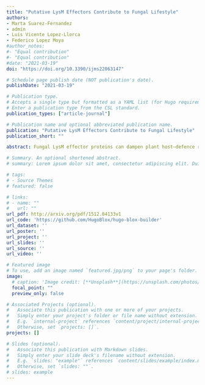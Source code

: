 ```yaml
---
title: "Putative LysM Effectors Contribute to Fungal Lifestyle"
authors:
- Marta Suarez-Fernandez
- admin
- Luis Vicente Lopez-Llorca
- Federico Lopez Moya
#author_notes:
#- "Equal contribution"
#- "Equal contribution"
#date: "2021-03-19"
doi: "https://doi.org/10.3390/ijms22063147"

# Schedule page publish date (NOT publication's date).
publishDate: "2021-03-19"

# Publication type.
# Accepts a single type but formatted as a YAML list (for Hugo requirements).
# Enter a publication type from the CSL standard.
publication_types: ["article-journal"]

# Publication name and optional abbreviated publication name.
publication: "Putative LysM Effectors Contribute to Fungal Lifestyle"
publication_short: ""

abstract: Fungal LysM effector proteins can dampen plant host–defence responses, protecting hyphae from plant chitinases, but little is known on these effectors from nonpathogenic fungal endophytes. We found four putative LysM effectors in the genome of the endophytic nematophagous fungus Pochonia chlamydosporia (Pc123). All four genes encoding putative LysM effectors are expressed constitutively by the fungus. Additionally, the gene encoding Lys1—the smallest one—is the most expressed in banana roots colonised by the fungus. Pc123 Lys1, 2 and 4 display high homology with those of other strains of the fungus and phylogenetically close entomopathogenic fungi. However, Pc123 Lys3 displays low homology with other fungi, but some similarities are found in saprophytes. This suggests evolutionary divergence in Pc123 LysM effectors. Additionally, molecular docking shows that the NAcGl binding sites of Pc123 Lys 2, 3 and 4 are adjacent to an alpha helix. Putative LysM effectors from fungal endophytes, such as Pc123, differ from those of plant pathogenic fungi. LysM motifs from endophytic fungi show clear conservation of cysteines in Positions 13, 51 and 63, unlike those of plant pathogens. LysM effectors could therefore be associated with the lifestyle of a fungus and give us a clue of how organisms could behave in different environments.

# Summary. An optional shortened abstract.
# summary: Lorem ipsum dolor sit amet, consectetur adipiscing elit. Duis posuere tellus ac convallis placerat. Proin tincidunt magna sed ex sollicitudin condimentum.

# tags:
# - Source Themes
# featured: false

# links:
# - name: ""
#   url: ""
url_pdf: http://arxiv.org/pdf/1512.04133v1
url_code: 'https://github.com/HugoBlox/hugo-blox-builder'
url_dataset: ''
url_poster: ''
url_project: ''
url_slides: ''
url_source: ''
url_video: ''

# Featured image
# To use, add an image named `featured.jpg/png` to your page's folder. 
image:
  # caption: 'Image credit: [**Unsplash**](https://unsplash.com/photos/jdD8gXaTZsc)'
  focal_point: ""
  preview_only: false

# Associated Projects (optional).
#   Associate this publication with one or more of your projects.
#   Simply enter your project's folder or file name without extension.
#   E.g. `internal-project` references `content/project/internal-project/index.md`.
#   Otherwise, set `projects: []`.
projects: []

# Slides (optional).
#   Associate this publication with Markdown slides.
#   Simply enter your slide deck's filename without extension.
#   E.g. `slides: "example"` references `content/slides/example/index.md`.
#   Otherwise, set `slides: ""`.
# slides: example
---
```


<!-- {{% callout note %}}
Click the *Cite* button above to demo the feature to enable visitors to import publication metadata into their reference management software.
{{% /callout %}}

{{% callout note %}}
Create your slides in Markdown - click the *Slides* button to check out the example.
{{% /callout %}} -->

<!-- Add the publication's **full text** or **supplementary notes** here. You can use rich formatting such as including [code, math, and images](https://docs.hugoblox.com/content/writing-markdown-latex/). -->
